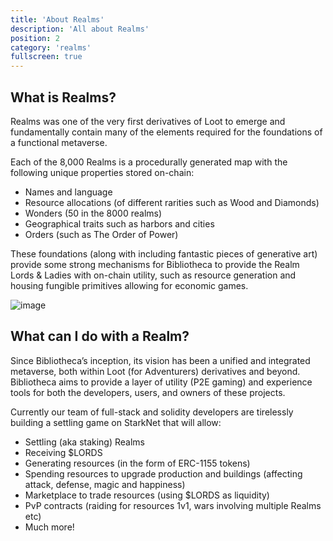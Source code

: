 ```yaml
---
title: 'About Realms'
description: 'All about Realms'
position: 2
category: 'realms'
fullscreen: true
---
```


## What is Realms?

Realms was one of the very first derivatives of Loot to emerge and fundamentally contain many of the elements required for the foundations of a functional metaverse.

Each of the 8,000 Realms is a procedurally generated map with the following unique properties stored on-chain:
- Names and language
- Resource allocations (of different rarities such as Wood and Diamonds)
- Wonders (50 in the 8000 realms)
- Geographical traits such as harbors and cities
- Orders (such as The Order of Power)

These foundations (along with including fantastic pieces of generative art) provide some strong mechanisms for Bibliotheca to provide the Realm Lords & Ladies with on-chain utility, such as resource generation and housing fungible primitives allowing for economic games.

![image](https://user-images.githubusercontent.com/91049656/142607553-d89f012a-8347-43ba-b0e4-594a60f234e1.png)

## What can I do with a Realm?

Since Bibliotheca’s inception, its vision has been a unified and integrated metaverse, both within Loot (for Adventurers) derivatives and beyond. Bibliotheca aims to provide a layer of utility (P2E gaming) and experience tools for both the developers, users, and owners of these projects.

Currently our team of full-stack and solidity developers are tirelessly building a settling game on StarkNet that will allow:

- Settling (aka staking) Realms
- Receiving $LORDS
- Generating resources (in the form of ERC-1155 tokens)
- Spending resources to upgrade production and buildings (affecting attack, defense, magic and happiness)
- Marketplace to trade resources (using $LORDS as liquidity)
- PvP contracts (raiding for resources 1v1, wars involving multiple Realms etc)
- Much more! 
